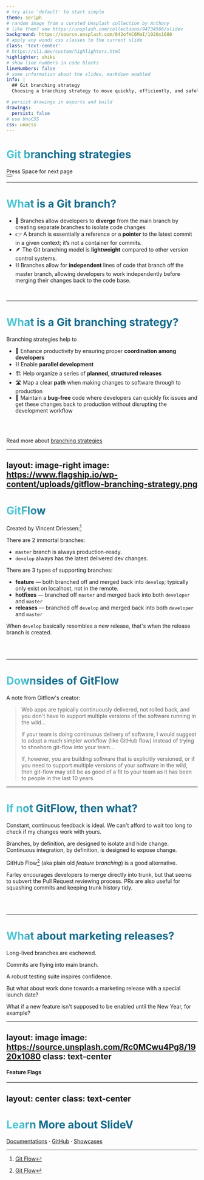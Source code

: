 ```yaml
---
# try also 'default' to start simple
theme: seriph
# random image from a curated Unsplash collection by Anthony
# like them? see https://unsplash.com/collections/94734566/slidev
background: https://source.unsplash.com/842ofHC6MaI/1920x1080
# apply any windi css classes to the current slide
class: 'text-center'
# https://sli.dev/custom/highlighters.html
highlighter: shiki
# show line numbers in code blocks
lineNumbers: false
# some information about the slides, markdown enabled
info: |
  ## Git branching strategy
  Choosing a branching strategy to move quickly, efficiently, and safely

# persist drawings in exports and build
drawings:
  persist: false
# use UnoCSS
css: unocss
---
```


# Git branching strategies

<div class="pt-12">
  <span @click="$slidev.nav.next" class="px-2 py-1 rounded cursor-pointer" hover="bg-white bg-opacity-10">
    Press Space for next page <carbon:arrow-right class="inline"/>
  </span>
</div>

<div class="abs-br m-6 flex gap-2">
  <button @click="$slidev.nav.openInEditor()" title="Open in Editor" class="text-xl icon-btn opacity-50 !border-none !hover:text-white">
    <carbon:edit />
  </button>
  <a href="https://github.com/kevinmichaelchen/presentation-branching-strategies" target="_blank" alt="GitHub"
    class="text-xl icon-btn opacity-50 !border-none !hover:text-white">
    <carbon-logo-github />
  </a>
</div>

<!--
The last comment block of each slide will be treated as slide notes. It will be visible and editable in Presenter Mode along with the slide. [Read more in the docs](https://sli.dev/guide/syntax.html#notes)
-->

---

# What is a Git branch?

- 🖖 Branches allow developers to **diverge** from the main branch by creating
separate branches to isolate code changes
- 👉 A branch is essentially a reference or a **pointer** to the latest commit in
a given context; it’s not a container for commits.
- 🪶 The Git branching model is **lightweight** compared to other version control systems.
- ⛓️ Branches allow for **independent** lines of code that branch off the master branch, allowing developers to work independently before merging their changes back to the code base.

<br>

<!--
You can have `style` tag in markdown to override the style for the current page.
Learn more: https://sli.dev/guide/syntax#embedded-styles
-->

<style>
h1 {
  background-color: #2B90B6;
  background-image: linear-gradient(45deg, #4EC5D4 10%, #146b8c 20%);
  background-size: 100%;
  -webkit-background-clip: text;
  -moz-background-clip: text;
  -webkit-text-fill-color: transparent;
  -moz-text-fill-color: transparent;
}
</style>

---

# What is a Git branching strategy?

Branching strategies help to

- 🧠 Enhance productivity by ensuring proper **coordination among developers**
- ⛓️ Enable **parallel development**
- 🏗️ Help organize a series of **planned, structured releases**
- 🛣️ Map a clear **path** when making changes to software through to production
- 🐛 Maintain a **bug-free** code where developers can quickly fix issues and get these changes back to production without disrupting the development workflow

<br>
<br>

Read more about [branching strategies](https://www.flagship.io/git-branching-strategies/)

<!--
You can have `style` tag in markdown to override the style for the current page.
Learn more: https://sli.dev/guide/syntax#embedded-styles
-->

<style>
h1 {
  background-color: #2B90B6;
  background-image: linear-gradient(45deg, #4EC5D4 10%, #146b8c 20%);
  background-size: 100%;
  -webkit-background-clip: text;
  -moz-background-clip: text;
  -webkit-text-fill-color: transparent;
  -moz-text-fill-color: transparent;
}
</style>

---
layout: image-right
image: https://www.flagship.io/wp-content/uploads/gitflow-branching-strategy.png
---

# GitFlow

Created by Vincent Driessen:[^1]

<v-click>

There are 2 immortal branches:

</v-click>

<v-clicks>

- `master` branch is always production-ready.
- `develop` always has the latest delivered dev changes.

</v-clicks>

<v-click>

There are 3 types of supporting branches:

</v-click>

<v-clicks>

- **feature** — both branched off and merged back into `develop`; typically only exist on localhost, not in the remote.
- **hotfixes** — branched off `master` and merged back into both `developer` and `master`
- **releases** — branched off `develop` and merged back into both `developer` and `master`

</v-clicks>

<div v-click>

When `develop` basically resembles a new release, that's when the release branch
is created.
</div>

<br>
<br>

[^1]: [Git Flow](https://nvie.com/posts/a-successful-git-branching-model/)

<style>
p {
  @apply text-sm;
}
li {
  @apply text-xs;
}
</style>

---

# Downsides of GitFlow

<div grid="~ cols-2 gap-4">
<div>

A note from Gitflow's creator: 
<blockquote class="mx-auto w-5/6">
Web apps are typically continuously delivered, not rolled back, and you don't 
have to support multiple versions of the software running in the wild...

If your team is doing continuous delivery of software, I would suggest to adopt 
a much simpler workflow (like GitHub flow) instead of trying to shoehorn git-flow
into your team...

If, however, you are building software that is explicitly versioned, or if you 
need to support multiple versions of your software in the wild, then git-flow 
may still be as good of a fit to your team as it has been to people in the last
10 years.
</blockquote>



</div>
<div class="mb-[-100px]">

<Tweet id="1573001023064789000" scale="0.65" />

</div>
</div>

---

# If not GitFlow, then what?

<div grid="~ cols-2 gap-4">
<div>

<v-click>

Constant, continuous feedback is ideal.
We can't afford to wait too long to check if my changes work with yours.

</v-click>

<v-click>

Branches, by definition, are designed to isolate and hide change.
Continuous integration, by definition, is designed to expose change.

</v-click>

<v-click>

GitHub Flow[^1] (aka plain old _feature branching_) is a good alternative.

</v-click>

<v-click>

Farley encourages developers to merge directly into trunk, but that seems to
subvert the Pull Request reviewing process. PRs are also useful for squashing
commits and keeping trunk history tidy.

</v-click>

<br>
<br>

[^1]: [GitHub Flow](https://githubflow.github.io/)

</div>
<div class="mb-[-100px]">

<Tweet id="1442448180323528704" scale="0.55" />

</div>
</div>

---

# What about marketing releases?

<v-click>

Long-lived branches are eschewed.

Commits are flying into main branch.

A robust testing suite inspires confidence.

</v-click>

<v-click>

But what about work done towards a marketing release with a special launch date?

What if a new feature isn't supposed to be enabled until the New Year, for example?

</v-click>

---
layout: image
image: https://source.unsplash.com/Rc0MCwu4Pg8/1920x1080
class: text-center
---

#### Feature Flags

---
layout: center
class: text-center
---

# Learn More about SlideV

[Documentations](https://sli.dev) · [GitHub](https://github.com/slidevjs/slidev) · [Showcases](https://sli.dev/showcases.html)
